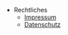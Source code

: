 - Rechtliches
    - [Impressum](legal/imprint "Impressum - JS Place")
    - [Datenschutz](legal/privacy "Datenschutzerklärung - JS Place")